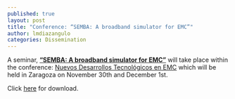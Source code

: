 ```yaml
---
published: true
layout: post
title: "Conference: “SEMBA: A broadband simulator for EMC”"
author: lmdiazangulo
categories: Dissemination
---
```

<div class="post-content">
    <p>
        A seminar, <u><strong>“SEMBA: A broadband simulator for EMC”</strong></u> will take place within the conference: <a href="https://www.itainnova.es/actualidad/eventos/jornadas-nuevos-desarrollos-tecnologicos-en-emc" target="_blank">Nuevos Desarrollos Tecnológicos en EMC</a> which will be held in Zaragoza on November 30th and December 1st.
    </p>
    <p>Click <a href="https://www.researchgate.net/publication/285406705_SEMBA_Broadband_simulator_for_EMC" target="_blank">here</a> for download.</p>
</div>